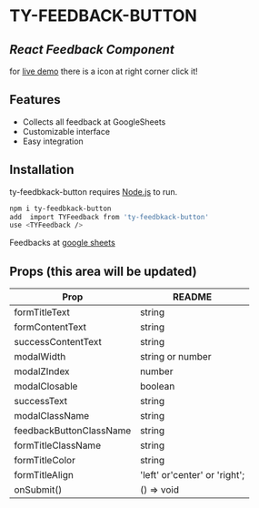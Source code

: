 # TY-FEEDBACK-BUTTON

## _React Feedback Component_

for  [live demo](https://react-for-feedback-button-6czlghbxv-oguzhansezer.vercel.app/)
there is a icon at right corner click it!

## Features

-   Collects all feedback at GoogleSheets
-   Customizable interface
-   Easy integration

## Installation

ty-feedbkack-button requires [Node.js](https://nodejs.org/) to run.



```sh
npm i ty-feedbkack-button
add  import TYFeedback from 'ty-feedbkack-button'
use <TYFeedback />
```

Feedbacks at [google sheets](https://docs.google.com/spreadsheets/d/e/2PACX-1vTrQrVzfPNG1Ao3IhbiITbzsJq3oTVF5ADD2SuQxMONRXRlEU-hYslVY-xfMuvVGA94NgCIQWj9XgLi/pubhtml)

## Props (this area will be updated)

| Prop                    | README                        |
| ----------------------- | ----------------------------- |
| formTitleText           | string                        |
| formContentText         | string                        |
| successContentText      | string                        |
| modalWidth              | string or number              |
| modalZIndex             | number                        |
| modalClosable           | boolean                       |
| successText             | string                        |
| modalClassName          | string                        |
| feedbackButtonClassName | string                        |
| formTitleClassName      | string                        |
| formTitleColor          | string                        |
| formTitleAlign          | 'left' or'center' or 'right'; |
| onSubmit()              | () => void |
